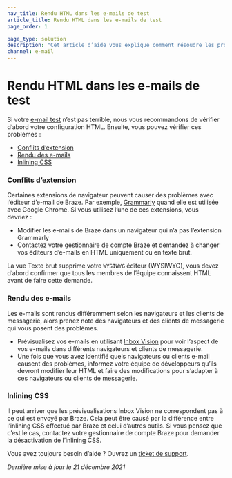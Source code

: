 ```yaml
---
nav_title: Rendu HTML dans les e-mails de test
article_title: Rendu HTML dans les e-mails de test
page_order: 1

page_type: solution
description: "Cet article d’aide vous explique comment résoudre les problèmes liés au rendu HTML dans les e-mails de test."
channel: e-mail
---
```


# Rendu HTML dans les e-mails de test

Si votre [e-mail test][37] n’est pas terrible, nous vous recommandons de vérifier d’abord votre configuration HTML. Ensuite, vous pouvez vérifier ces problèmes :
* [Conflits d’extension](#check-conflicts)
* [Rendu des e-mails](#check-rendering)
* [Inlining CSS](#switch-css-inlining)

### Conflits d’extension

Certaines extensions de navigateur peuvent causer des problèmes avec l’éditeur d’e-mail de Braze. Par exemple, [Grammarly][38] quand elle est utilisée avec Google Chrome. Si vous utilisez l’une de ces extensions, vous devriez : 
- Modifier les e-mails de Braze dans un navigateur qui n’a pas l’extension Grammarly
- Contactez votre gestionnaire de compte Braze et demandez à changer vos éditeurs d’e-mails en HTML uniquement ou en texte brut. 

La vue Texte brut supprime votre ```WYSIWYG``` éditeur (WYSIWYG), vous devez d’abord confirmer que tous les membres de l’équipe connaissent HTML avant de faire cette demande.

### Rendu des e-mails

Les e-mails sont rendus différemment selon les navigateurs et les clients de messagerie, alors prenez note des navigateurs et des clients de messagerie qui vous posent des problèmes.

- Prévisualisez vos e-mails en utilisant [Inbox Vision]({{site.baseurl}}/user_guide/message_building_by_channel/email/inbox_vision/#inbox-vision/) pour voir l’aspect de vos e-mails dans différents navigateurs et clients de messagerie.
- Une fois que vous avez identifié quels navigateurs ou clients e-mail causent des problèmes, informez votre équipe de développeurs qu’ils devront modifier leur HTML et faire des modifications pour s’adapter à ces navigateurs ou clients de messagerie.

### Inlining CSS

Il peut arriver que les prévisualisations Inbox Vision ne correspondent pas à ce qui est envoyé par Braze. Cela peut être causé par la différence entre l’inlining CSS effectué par Braze et celui d’autres outils. Si vous pensez que c’est le cas, contactez votre gestionnaire de compte Braze pour demander la désactivation de l’inlining CSS.

Vous avez toujours besoin d’aide ? Ouvrez un [ticket de support]({{site.baseurl}}/braze_support/).

_Dernière mise à jour le 21 décembre 2021_

[37]: {{site.baseurl}}/developer_guide/platform_wide/sending_test_messages/#sending-a-test-push-notification-or-in-app-messages-a-classmargin-fix-namepush-inapp-testa
[38]: https://chrome.google.com/webstore/detail/grammarly-for-chrome/kbfnbcaeplbcioakkpcpgfkobkghlhen?hl=en
[39]: https://www.emailonacid.com/
[40]: https://litmus.com/
